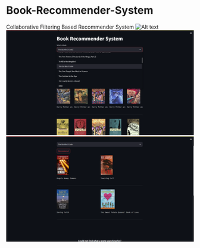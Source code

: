 # Book-Recommender-System
Collaborative Filtering Based Recommender System
![Alt text](<Screenshot 2023-07-19 012047-1.png>)
![Alt text](<Screenshot 2023-07-19 012156.png>)
![Alt text](<Screenshot 2023-07-19 012213.png>)